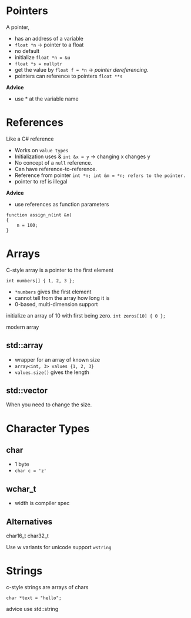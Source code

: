 # Pointers
A pointer,
* has an address of a variable
* `float *n` -> pointer to a float
* no default
* initialize `float *n = &u`
* `float *s = nullptr`
* get the value by `float f = *n` -> *pointer dereferencing*.
* pointers can reference to pointers `float **s`

**Advice**
* use * at the variable name


# References 
Like a C# reference
* Works on `value types`
* Initialization uses & `int &x = y` -> changing x changes y
* No concept of a `null` reference.
* Can have reference-to-reference.
* Reference from pointer
`
  int *n;
  int &m = *n; refers to the pointer.
`
* pointer to ref is illegal

**Advice**
* use references as function parameters
~~~~
function assign_n(int &n) 
{
	n = 100;
}
~~~~

# Arrays
C-style array is a pointer to the first element

`int numbers[] { 1, 2, 3 };`

* `*numbers` gives the first element
* cannot tell from the array how long it is
* 0-based, multi-dimension support

initialize an array of 10 with first being zero.
`int zeros[10] { 0 };` 

modern array 
## std::array 
* wrapper for an array of known size
* `array<int, 3> values {1, 2, 3}`
* `values.size()` gives the length

## std::vector
When you need to change the size.

# Character Types
## char
* 1 byte
* `char c = 'z'`

## wchar_t
* width is compiler spec

## Alternatives
char16_t
char32_t

Use w variants for unicode support
`wstring`

# Strings
c-style strings are arrays of chars

`char *text = "hello";` 

advice use std::string

